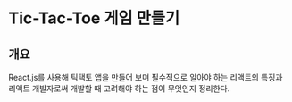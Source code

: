 # Tic-Tac-Toe 게임 만들기

## 개요

React.js를 사용해 틱택토 앱을 만들어 보며 필수적으로 알아야 하는 리액트의 특징과 리액트 개발자로써 개발할 때 고려해야 하는 점이 무엇인지 정리한다.
